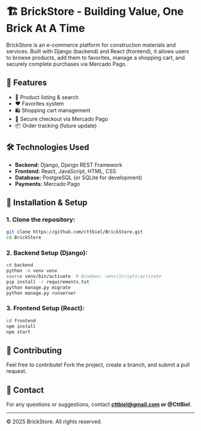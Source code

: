 # 🏗️ BrickStore - Building Value, One Brick At A Time

BrickStore is an e-commerce platform for construction materials and services. Built with Django (backend) and React (frontend), it allows users to browse products, add them to favorites, manage a shopping cart, and securely complete purchases via Mercado Pago.

## 🚀 Features
- 🛒 Product listing & search
- ❤️ Favorites system
- 🛍️ Shopping cart management
- 🔐 Secure checkout via Mercado Pago
- 📦 Order tracking (future update)

## 🛠️ Technologies Used
- **Backend:** Django, Django REST Framework
- **Frontend:** React, JavaScript, HTML, CSS
- **Database:** PostgreSQL (or SQLite for development)
- **Payments:** Mercado Pago

## 📌 Installation & Setup
### **1. Clone the repository:**
```bash
git clone https://github.com/cttbiel/BrickStore.git
cd BrickStore
```

### **2. Backend Setup (Django):**
```bash
cd backend
python -m venv venv
source venv/bin/activate  # Windows: venv\Scripts\activate
pip install -r requirements.txt
python manage.py migrate
python manage.py runserver
```

### **3. Frontend Setup (React):**
```bash
cd frontend
npm install
npm start
```

## 🤝 Contributing
Feel free to contribute! Fork the project, create a branch, and submit a pull request. 

## 📧 Contact
For any questions or suggestions, contact **cttbiel@gmail.com or @CttBiel**.

---
© 2025 BrickStore. All rights reserved. 
